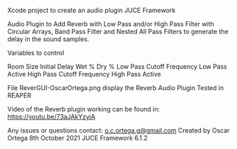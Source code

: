 
Xcode project to create an audio plugin
JUCE Framework

Audio Plugin to Add Reverb with Low Pass and/or High Pass Filter
with Circular Arrays, Band Pass Filter and Nested All Pass Filters
to generate the delay in the sound samples.


Variables to control
 
Room Size
Initial Delay
Wet %
Dry %
Low Pass Cutoff Frequency 
Low Pass Active 
High Pass Cutoff Frequency 
High Pass Active


File ReverGUI-OscarOrtega.png display the  Reverb Audio Plugin
Tested in REAPER 

Video of the Reverb plugin working can be found in:
https://youtu.be/73aJAkYzyiA

Any issues or questions contact: o.c.ortega.g@gmail.com
Created by Oscar Ortega 
8th October 2021
JUCE Framework 6.1.2